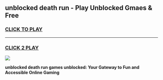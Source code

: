 
## unblocked death run - Play Unblocked Gmaes & Free
<h3>
<a href="https://news.freeplayer.one?title=unblocked_death_run&ref=16F">CLICK TO PLAY</a></h3>
<hr>

<h3>
<a href="https://news.freeplayer.one?title=unblocked_death_run&ref=16F">CLICK 2 PLAY</a>
  
</h3>

<a href="https://news.freeplayer.one?title=unblocked_death_run&ref=16F/"><img src="https://clearcache.store/games.png"></a>


**unblocked death run games unblocked: Your Gateway to Fun and Accessible Online Gaming**

